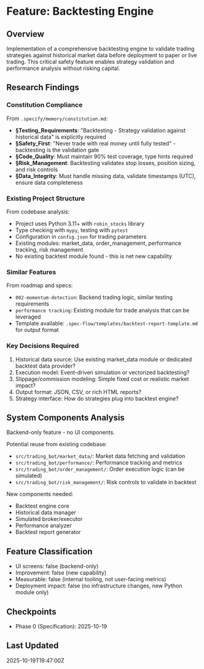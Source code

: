 # Feature: Backtesting Engine

## Overview
Implementation of a comprehensive backtesting engine to validate trading strategies against historical market data before deployment to paper or live trading. This critical safety feature enables strategy validation and performance analysis without risking capital.

## Research Findings

### Constitution Compliance
From `.specify/memory/constitution.md`:
- **§Testing_Requirements**: "Backtesting - Strategy validation against historical data" is explicitly required
- **§Safety_First**: "Never trade with real money until fully tested" - backtesting is the validation gate
- **§Code_Quality**: Must maintain 90% test coverage, type hints required
- **§Risk_Management**: Backtesting validates stop losses, position sizing, and risk controls
- **§Data_Integrity**: Must handle missing data, validate timestamps (UTC), ensure data completeness

### Existing Project Structure
From codebase analysis:
- Project uses Python 3.11+ with `robin_stocks` library
- Type checking with `mypy`, testing with `pytest`
- Configuration in `config.json` for trading parameters
- Existing modules: market_data, order_management, performance tracking, risk management
- No existing backtest module found - this is net new capability

### Similar Features
From roadmap and specs:
- `002-momentum-detection`: Backend trading logic, similar testing requirements
- `performance tracking`: Existing module for trade analysis that can be leveraged
- Template available: `.spec-flow/templates/backtest-report-template.md` for output format

### Key Decisions Required
1. Historical data source: Use existing market_data module or dedicated backtest data provider?
2. Execution model: Event-driven simulation or vectorized backtesting?
3. Slippage/commission modeling: Simple fixed cost or realistic market impact?
4. Output format: JSON, CSV, or rich HTML reports?
5. Strategy interface: How do strategies plug into backtest engine?

## System Components Analysis
Backend-only feature - no UI components.

Potential reuse from existing codebase:
- `src/trading_bot/market_data/`: Market data fetching and validation
- `src/trading_bot/performance/`: Performance tracking and metrics
- `src/trading_bot/order_management/`: Order execution logic (can be simulated)
- `src/trading_bot/risk_management/`: Risk controls to validate in backtest

New components needed:
- Backtest engine core
- Historical data manager
- Simulated broker/executor
- Performance analyzer
- Backtest report generator

## Feature Classification
- UI screens: false (backend-only)
- Improvement: false (new capability)
- Measurable: false (internal tooling, not user-facing metrics)
- Deployment impact: false (no infrastructure changes, new Python module only)

## Checkpoints
- Phase 0 (Specification): 2025-10-19

## Last Updated
2025-10-19T19:47:00Z
